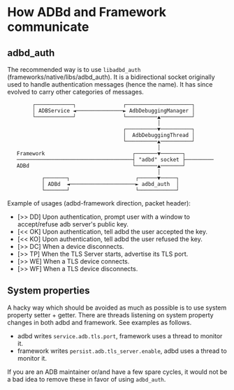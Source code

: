 # How ADBd and Framework communicate

## adbd_auth

The recommended way is to use `libadbd_auth` (frameworks/native/libs/adbd_auth).
It is a bidirectional socket originally used to handle authentication messages (hence the name).
It has since  evolved to carry other categories of messages.

```
        ┌────────────┐               ┌─────────────────────┐
        │ ADBService ◄───────────────► AdbDebuggingManager │
        └────────────┘               └──────────▲──────────┘
                                                │
                                     ┌──────────▼──────────┐
                                     │  AdbDebuggingThread │
                                     └──────────▲──────────┘
                                                │
   Framework                            ┌───────▼───────┐
   ─────────────────────────────────────┤ "adbd" socket ├─────────
   ADBd                                 └───────▲───────┘
                                                │
           ┌───────┐                     ┌──────▼─────┐
           │ ADBd  ◄─────────────────────► adbd_auth  │
           └───────┘                     └────────────┘
```

Example of usages (adbd-framework direction, packet header):

- [>> DD] Upon authentication, prompt user with a window to accept/refuse adb server's public key.
- [<< OK] Upon authentication, tell adbd the user accepted the key.
- [<< KO] Upon authentication, tell adbd the user refused the key.
- [>> DC] When a device disconnects.
- [>> TP] When the TLS Server starts, advertise its TLS port.
- [>> WE] When a TLS device connects.
- [>> WF] When a TLS device disconnects.

## System properties

A hacky way which should be avoided as much as possible is to use system property setter + getter. There
are threads listening on system property changes in both adbd and framework. See examples as follows.

- adbd writes `service.adb.tls.port`, framework uses a thread to monitor it.
- framework writes `persist.adb.tls_server.enable`, adbd uses a thread to monitor it.

If you are an ADB maintainer or/and have a few spare cycles, it would not be a bad idea to remove
these in favor of using `adbd_auth`.
